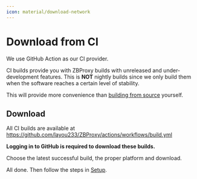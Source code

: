 ```yaml
---
icon: material/download-network
---
```


# Download from CI

We use GitHub Action as our CI provider.

CI builds provide you with ZBProxy builds with unreleased and under-development features.
This is **NOT** nightly builds since we only build them when the software reaches a certain level of stability.

This will provide more convenience than [building from source](build_from_source.md) yourself.

## Download

All CI builds are available at https://github.com/layou233/ZBProxy/actions/workflows/build.yml

**Logging in to GitHub is required to download these builds.**

Choose the latest successful build, the proper platform and download.

All done. Then follow the steps in [Setup](../setup).
